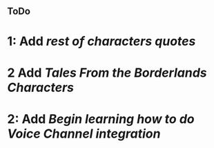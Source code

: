 ## ToDo

# 1: **Add** *rest of characters quotes*
# 2  **Add** *Tales From the Borderlands Characters*
# 2: **Add** *Begin learning how to do Voice Channel integration*
